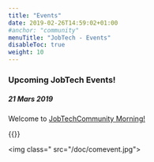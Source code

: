 ```yaml
---
title: "Events"
date: 2019-02-26T14:59:02+01:00
#anchor: "community"
menuTitle: "JobTech - Events"
disableToc: true
weight: 10
---
```


### Upcoming JobTech Events!

##### 21 Mars 2019
Welcome to <a href="http://gantrack.com/t/pm/1813725696977/">JobTechCommunity Morning!</a>


{{<twitter >}}

<img class=" src="/doc/comevent.jpg">